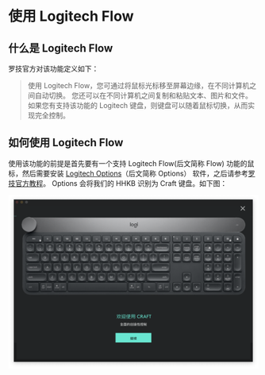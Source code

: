 # 使用 Logitech Flow
## 什么是 Logitech Flow
罗技官方对该功能定义如下：
> 使用 Logitech Flow，您可通过将鼠标光标移至屏幕边缘，在不同计算机之间自动切换。 您还可以在不同计算机之间复制和粘贴文本、图片和文件。 如果您有支持该功能的 Logitech 键盘，则键盘可以随着鼠标切换，从而实现完全控制。

## 如何使用 Logitech Flow
使用该功能的前提是首先要有一个支持 Logitech Flow(后文简称 Flow) 功能的鼠标，然后需要安装 [Logitech Options](https://support.logi.com/hc/zh-cn/articles/360025297893)（后文简称 Options） 软件，之后请参考[罗技官方教程](https://support.logi.com/hc/zh-cn/articles/360023188134)。 Options 会将我们的 HHKB 识别为 Craft 键盘。如下图：

![Craft](../images/craft_keyboard.jpg)
